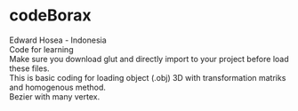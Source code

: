 # codeBorax
Edward Hosea - Indonesia
<br>
Code for learning <br>
Make sure you download glut and directly import to your project before load these files.<br>
This is basic coding for loading object (.obj) 3D with transformation matriks and homogenous method. <br>
Bezier with many vertex. <br>

